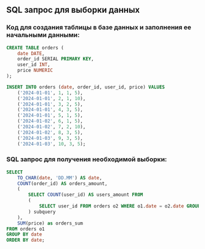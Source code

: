 ## SQL запрос для выборки данных

### Код для создания таблицы в базе данных и заполнения ее начальными данными:
```sql
CREATE TABLE orders (
    date DATE,
    order_id SERIAL PRIMARY KEY,
    user_id INT,
    price NUMERIC
);

INSERT INTO orders (date, order_id, user_id, price) VALUES
    ('2024-01-01', 1, 1, 5),
    ('2024-01-01', 2, 1, 10),
    ('2024-01-01', 3, 2, 5),
    ('2024-01-01', 4, 3, 5),
    ('2024-01-01', 5, 1, 5),
    ('2024-01-02', 6, 1, 5),
    ('2024-01-02', 7, 2, 10),
    ('2024-01-02', 8, 3, 5),
    ('2024-01-03', 9, 3, 5),
    ('2024-01-03', 10, 3, 5);
```

### SQL запрос для получения необходимой выборки:
```sql
SELECT 
	TO_CHAR(date, 'DD.MM') AS date,
	COUNT(order_id) AS orders_amount,
	(
        SELECT COUNT(user_id) AS users_amount FROM 
        (
            SELECT user_id FROM orders o2 WHERE o1.date = o2.date GROUP BY user_id
        ) subquery
    ),
	SUM(price) as orders_sum
FROM orders o1
GROUP BY date
ORDER BY date;
```